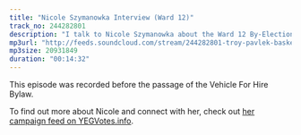 ```yaml
---
title: "Nicole Szymanowka Interview (Ward 12)"
track_no: 244282801
description: "I talk to Nicole Szymanowka about the Ward 12 By-Election and her policies"
mp3url: "http://feeds.soundcloud.com/stream/244282801-troy-pavlek-basket-of-yegs-001-ward12-nicole-szymanowka.mp3"
mp3size: 20931849
duration: "00:14:32"
---
```


This episode was recorded before the passage of the Vehicle For Hire Bylaw.

To find out more about Nicole and connect with her, check out [her campaign feed on YEGVotes.info](https://yegvotes.info/candidate/nicoleszymanowka).
